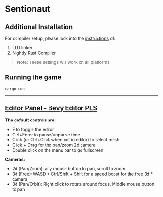 # Sentionaut

## Additional Installation
For compiler setup, please look into the [instructions](https://bevyengine.org/learn/book/getting-started/setup/#enable-fast-compiles-optional) of:
1. LLD linker
2. Nightly Rust Compiler

> Note: These settings will work on all platforms

## Running the game
```bash
cargo run
```

---

## [Editor Panel - Bevy Editor PLS](https://crates.io/crates/bevy_editor_pls)
**The default controls are:**
* E to toggle the editor
* Ctrl+Enter to pause/unpause time
* Click (or Ctrl+Click when not in editor) to select mesh
* Click + Drag for the pan/zoom 2d camera
* Double click on the menu bar to go fullscreen

**Cameras:**
* 2d (Pan/Zoom): any mouse button to pan, scroll to zoom
* 3d (Free): WASD + Ctrl/Shift + Shift for a speed boost for the free 3d * camera
* 3d (Pan/Orbit): Right click to rotate around focus, Middle mouse button to pan